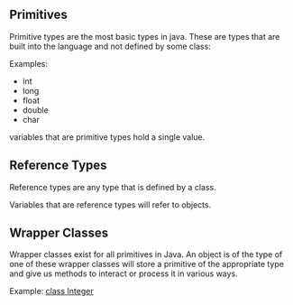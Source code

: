 ## Primitives

Primitive types are the most basic types in java. These are types that are built into the language and not defined by some class:

Examples:

- int
- long
- float
- double
- char

variables that are primitive types hold a single value.

## Reference Types

Reference types are any type that is defined by a class.

Variables that are reference types will refer to objects.

## Wrapper Classes

Wrapper classes exist for all primitives in Java. An object is of the type of one of these wrapper classes will store a primitive of the appropriate type and give us methods to interact or process it in various ways.

Example: [class Integer](https://docs.oracle.com/javase/8/docs/api/java/lang/Integer.html)